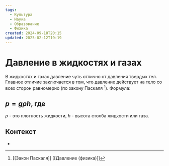 ```yaml
---
tags:
  - Культура
  - Наука
  - Образование
  - Физика
created: 2024-09-18T20:15
updated: 2025-02-12T19:19
---
```

# Давление в жидкостях и газах

В жидкостях и газах давление чуть отлично от давления твердых тел. Главное отличие заключается в том, что давление действует на тело со всех сторон равномерно (по закону Паскаля [^1]). 
Формула:
## $p=g\rho h$, где
$\rho$ - это плотность жидкости, $h$ - высота столба жидкости или газа.

## Контекст
- 

[^1]: [[Закон Паскаля]]
[[Давление (физика)]]